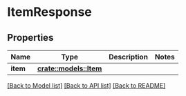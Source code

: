 # ItemResponse

## Properties

Name | Type | Description | Notes
------------ | ------------- | ------------- | -------------
**item** | [**crate::models::Item**](item.md) |  | 

[[Back to Model list]](../README.md#documentation-for-models) [[Back to API list]](../README.md#documentation-for-api-endpoints) [[Back to README]](../README.md)


